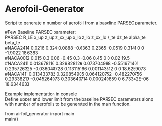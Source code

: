 # Aerofoil-Generator  
Script to generate n number of aerofoil from a baseline PARSEC parameter.  

#Few Baseline PARSEC parameter:  
  PARSEC	R_LE	      x_up	      z_up	    z_xx_up	        x_lo	      z_lo	        z_xx_lo	    z_te	      dz_te  alpha_te	    beta_te  
#NACA2414	0.0216	    0.324	      0.0888	  -0.6363	        0.2365	    -0.0519	      0.3141	    0	          0	     -1.9022	    18.6383  
#NACA0012	0.015	      0.3	        0.06	    -0.45	          0.3	        -0.06	        0.45	      0	          0      0.02	        19.5  
#NACA2411	0.013678116	0.329828126	0.073704988	-0.551671401	0.235726325	-0.036048728	0.113115166	0.001143512	0	     0	          18.6259073  
#NACA1411	0.013433782	0.320854905	0.064120752	-0.482270756	0.29338219	-0.045264073	0.303640714	0.000240859	0	     6.73342E-06	18.6344633  


Example implementation in console  
Define upper and lower limit from the baseline PARSEC parameters along with number of aerofoils to be generated in the main function.  

from airfoil_generator import main  
main()
